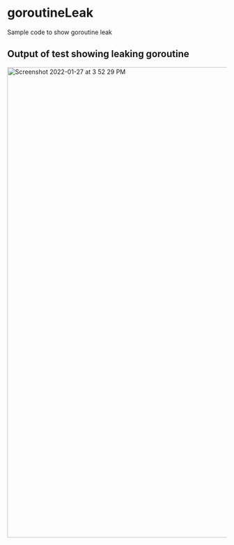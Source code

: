 # goroutineLeak
Sample code to show goroutine leak
## Output of test showing leaking goroutine
<img width="1080" alt="Screenshot 2022-01-27 at 3 52 29 PM" src="https://user-images.githubusercontent.com/33256626/151340360-229efadd-35dd-4653-8389-c769827139ff.png">
